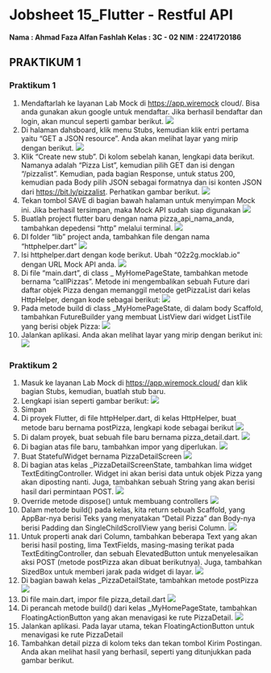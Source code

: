 # Jobsheet 15_Flutter - Restful API


**Nama : Ahmad Faza Alfan Fashlah
Kelas : 3C - 02
NIM : 2241720186 <br>**

## PRAKTIKUM 1

### Praktikum 1
1. Mendaftarlah ke layanan Lab Mock di https://app.wiremock cloud/. Bisa anda gunakan akun google untuk mendaftar. Jika berhasil bendaftar dan login, akan muncul seperti gambar berikut.
<img src="screenshot/1.png"><br>
2. Di halaman dahsboard, klik menu Stubs, kemudian klik entri pertama yaitu “GET a JSON
resource”. Anda akan melihat layar yang mirip dengan berikut.
<img src="screenshot/2.png"><br>
3. Klik “Create new stub”. Di kolom sebelah kanan, lengkapi data berikut. Namanya adalah “Pizza List”, kemudian pilih GET dan isi dengan “/pizzalist”. Kemudian, pada bagian Response, untuk status 200, kemudian pada Body pilih JSON sebagai formatnya dan isi konten JSON dari https://bit.ly/pizzalist. Perhatikan gambar berikut.
<img src="screenshot/3.png"><br>
4. Tekan tombol SAVE di bagian bawah halaman untuk menyimpan Mock ini. Jika berhasil tersimpan, maka Mock API sudah siap digunakan
<img src="screenshot/4.png"><br>
5. Buatlah project flutter baru dengan nama pizza_api_nama_anda, tambahkan depedensi “http” melalui terminal.
<img src="screenshot/5.png"><br>
6. DI folder “lib” project anda, tambahkan file dengan nama “httphelper.dart”
<img src="screenshot/6.png"><br>
7. Isi httphelper.dart dengan kode berikut. Ubah “02z2g.mocklab.io” dengan URL Mock API anda.
<img src="screenshot/7.png"><br>
8. Di file “main.dart”, di class _ MyHomePageState, tambahkan metode bernama “callPizzas”. Metode ini mengembalikan sebuah Future dari daftar objek Pizza dengan memanggil metode getPizzaList dari kelas HttpHelper, dengan kode sebagai berikut:
<img src="screenshot/8.png"><br>
9.  Pada metode build di class _MyHomePageState, di dalam body Scaffold, tambahkan FutureBuilder yang membuat ListView dari widget ListTile yang berisi objek Pizza:
<img src="screenshot/9.png"><br>
10. Jalankan aplikasi. Anda akan melihat layar yang mirip dengan berikut ini:
<img src="screenshot/10.png"><br>

### Praktikum 2
1. Masuk ke layanan Lab Mock di https://app.wiremock.cloud/ dan klik bagian Stubs, kemudian, buatlah stub baru.
2. Lengkapi isian seperti gambar berikut:
<img src="screenshot/11.png"><br>
3. Simpan
4. Di proyek Flutter, di file httpHelper.dart, di kelas HttpHelper, buat metode baru bernama postPizza, lengkapi kode sebagai berikut
<img src="screenshot/12.png"><br>
5. Di dalam proyek, buat sebuah file baru bernama pizza_detail.dart.
<img src="screenshot/13.png"><br>
6. Di bagian atas file baru, tambahkan impor yang diperlukan.
<img src="screenshot/14.png"><br>
7. Buat StatefulWidget bernama PizzaDetailScreen
<img src="screenshot/15.png"><br>
8. Di bagian atas kelas _PizzaDetailScreenState, tambahkan lima widget TextEditingController. Widget ini akan berisi data untuk objek Pizza yang akan diposting nanti. Juga, tambahkan sebuah String yang akan berisi hasil dari permintaan POST.
<img src="screenshot/16.png"><br>
9.  Override metode dispose() untuk membuang controllers
<img src="screenshot/17.png"><br>
10. Dalam metode build() pada kelas, kita return sebuah Scaffold, yang AppBar-nya berisi Teks yang menyatakan “Detail Pizza” dan Body-nya berisi Padding dan SingleChildScrollView yang berisi Column.
<img src="screenshot/18.png"><br>
11. Untuk properti anak dari Column, tambahkan beberapa Text yang akan berisi hasil posting, lima TextFields, masing-masing terikat pada TextEditingController, dan sebuah ElevatedButton untuk menyelesaikan aksi POST (metode postPizza akan dibuat berikutnya). Juga, tambahkan SizedBox untuk memberi jarak pada widget di layar.
<img src="screenshot/19.png"><br>
12. Di bagian bawah kelas _PizzaDetailState, tambahkan metode postPizza
<img src="screenshot/20.png"><br>
13. Di file main.dart, impor file pizza_detail.dart
<img src="screenshot/21.png"><br>
14. Di perancah metode build() dari kelas _MyHomePageState, tambahkan FloatingActionButton yang akan menavigasi ke rute PizzaDetail.
<img src="screenshot/22.png"><br>
15. Jalankan aplikasi. Pada layar utama, tekan FloatingActionButton untuk menavigasi ke rute PizzaDetail
16. Tambahkan detail pizza di kolom teks dan tekan tombol Kirim Postingan. Anda akan melihat hasil yang berhasil, seperti yang ditunjukkan pada gambar berikut.
    
